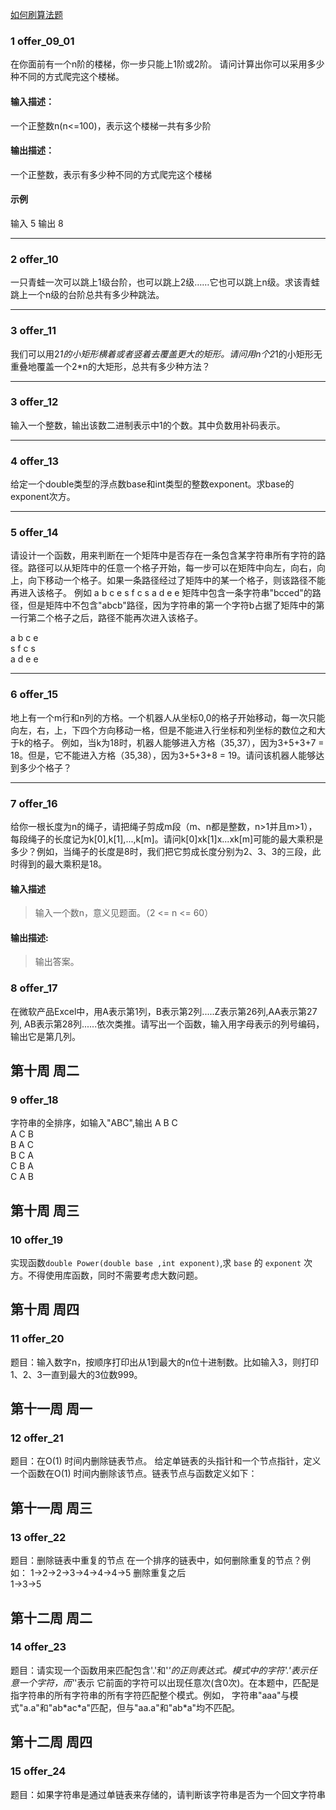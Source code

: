 
[如何刷算法题](https://www.zhihu.com/search?type=content&q=%E5%A6%82%E4%BD%95%E5%88%B7%E7%AE%97%E6%B3%95%E9%A2%98)




### 1 offer_09_01
在你面前有一个n阶的楼梯，你一步只能上1阶或2阶。
请问计算出你可以采用多少种不同的方式爬完这个楼梯。
#### 输入描述：
一个正整数n(n<=100)，表示这个楼梯一共有多少阶
#### 输出描述：
一个正整数，表示有多少种不同的方式爬完这个楼梯
#### 示例
输入
5
输出
8

---

### 2 offer_10
一只青蛙一次可以跳上1级台阶，也可以跳上2级……它也可以跳上n级。求该青蛙跳上一个n级的台阶总共有多少种跳法。

---

### 3 offer_11
我们可以用2*1的小矩形横着或者竖着去覆盖更大的矩形。请问用n个2*1的小矩形无重叠地覆盖一个2*n的大矩形，总共有多少种方法？

---

### 3 offer_12
输入一个整数，输出该数二进制表示中1的个数。其中负数用补码表示。

---

### 4 offer_13
给定一个double类型的浮点数base和int类型的整数exponent。求base的exponent次方。

---

### 5 offer_14
请设计一个函数，用来判断在一个矩阵中是否存在一条包含某字符串所有字符的路径。路径可以从矩阵中的任意一个格子开始，每一步可以在矩阵中向左，向右，向上，向下移动一个格子。如果一条路径经过了矩阵中的某一个格子，则该路径不能再进入该格子。 
例如 a b c e s f c s a d e e 矩阵中包含一条字符串"bcced"的路径，但是矩阵中不包含"abcb"路径，因为字符串的第一个字符b占据了矩阵中的第一行第二个格子之后，路径不能再次进入该格子。

a b c e<br>
s f c s<br>
a d e e<br>

---
### 6 offer_15
地上有一个m行和n列的方格。一个机器人从坐标0,0的格子开始移动，每一次只能向左，右，上，下四个方向移动一格，但是不能进入行坐标和列坐标的数位之和大于k的格子。 例如，当k为18时，机器人能够进入方格（35,37），因为3+5+3+7 = 18。但是，它不能进入方格（35,38），因为3+5+3+8 = 19。请问该机器人能够达到多少个格子？

---

### 7 offer_16
给你一根长度为n的绳子，请把绳子剪成m段（m、n都是整数，n>1并且m>1），每段绳子的长度记为k[0],k[1],...,k[m]。请问k[0]xk[1]x...xk[m]可能的最大乘积是多少？例如，当绳子的长度是8时，我们把它剪成长度分别为2、3、3的三段，此时得到的最大乘积是18。

#### 输入描述
> 输入一个数n，意义见题面。（2 <= n <= 60）

#### 输出描述:
> 输出答案。

### 8 offer_17
在微软产品Excel中，用A表示第1列，B表示第2列.....Z表示第26列,AA表示第27列, AB表示第28列......依次类推。请写出一个函数，输入用字母表示的列号编码，输出它是第几列。

## 第十周 周二
### 9 offer_18
字符串的全排序，如输入"ABC",输出
A B C <br>
A C B <br>
B A C <br>
B C A <br>
C B A <br>
C A B 

## 第十周 周三
### 10 offer_19
实现函数```double Power(double base ,int exponent)```,求 ```base``` 的 ```exponent``` 次方。不得使用库函数，同时不需要考虑大数问题。

## 第十周 周四
### 11 offer_20
题目：输入数字n，按顺序打印出从1到最大的n位十进制数。比如输入3，则打印1、2、3一直到最大的3位数999。

## 第十一周 周一
### 12 offer_21
题目：在O(1) 时间内删除链表节点。
给定单链表的头指针和一个节点指针，定义一个函数在O(1) 时间内删除该节点。链表节点与函数定义如下：

## 第十一周 周三
### 13 offer_22
题目：删除链表中重复的节点
在一个排序的链表中，如何删除重复的节点？例如：
1->2->2->3->4->4->4->5 删除重复之后<br>
1->3->5

## 第十二周 周二
### 14 offer_23
题目：请实现一个函数用来匹配包含'.'和'*'的正则表达式。模式中的字符'.'表示任意一个字符，而'*'表示
它前面的字符可以出现任意次(含0次)。在本题中，匹配是指字符串的所有字符串的所有字符匹配整个模式。例如，
字符串"aaa"与模式"a.a"和"ab\*ac\*a"匹配，但与"aa.a"和"ab*a"均不匹配。

## 第十二周 周四
### 15 offer_24
题目：如果字符串是通过单链表来存储的，请判断该字符串是否为一个回文字符串
